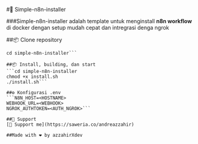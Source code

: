 #🚀 Simple-n8n-installer 

###Simple-n8n-installer adalah template untuk menginstall **n8n workflow** di docker dengan setup mudah cepat dan intregrasi denga ngrok

##📦 Clone repository
```git clone https://github.com/azzahirXdev/simple-n8n-installer
cd simple-n8n-installer```

##📦 Install, building, dan start
```cd simple-n8n-installer 
chmod +x install.sh
./install.sh```

##⚙️ Konfigurasi .env
```N8N_HOST=<HOSTNAME>
WEBHOOK_URL=<WEBHOOK>
NGROK_AUTHTOKEN=<AUTH_NGROK>```

##💖 Support
[💖 Support me](https://saweria.co/andreazzahir)

##Made with ❤️ by azzahirXdev
